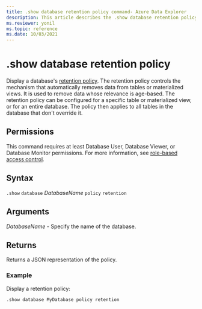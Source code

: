 ```yaml
---
title: .show database retention policy command- Azure Data Explorer
description: This article describes the .show database retention policy command in Azure Data Explorer.
ms.reviewer: yonil
ms.topic: reference
ms.date: 10/03/2021
---
```

# .show database retention policy

Display a database's [retention policy](retentionpolicy.md). The retention policy controls the mechanism that automatically removes data from tables or materialized views. It is used to remove data whose relevance is age-based. The retention policy can be configured for a specific table or materialized view, or for an entire database. The policy then applies to all tables in the database that don't override it.

## Permissions

This command requires at least Database User, Database Viewer, or Database Monitor permissions. For more information, see [role-based access control](access-control/role-based-access-control.md).

## Syntax

`.show` `database` *DatabaseName* `policy` `retention` 

## Arguments

*DatabaseName* - Specify the name of the database.

## Returns

Returns a JSON representation of the policy.

### Example

Display a retention policy:

```kusto
.show database MyDatabase policy retention 
```
